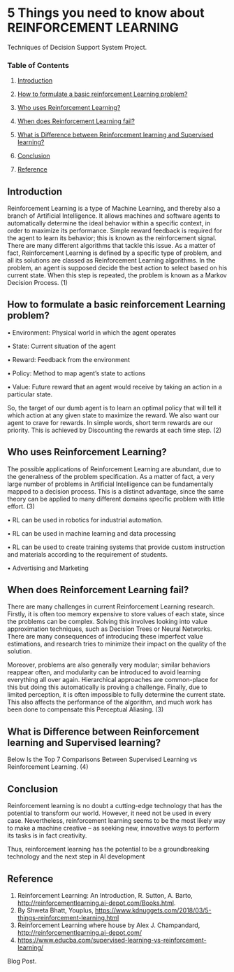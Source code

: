 # 5 Things you need to know about REINFORCEMENT LEARNING 
Techniques of Decision Support System Project.

### Table of Contents

1. [Introduction](#Introduction)

2. [How to formulate a basic reinforcement Learning problem?](#How)

3. [Who uses Reinforcement Learning?](#Who)

4. [When does Reinforcement Learning fail?](#When)

5. [What is Difference between Reinforcement learning and Supervised learning?](#What)

6. [Conclusion](#Conclusion)

7. [Reference](#Reference)

## Introduction  <a name="Introduction"></a>

Reinforcement Learning is a type of Machine Learning, and thereby also a branch of Artificial Intelligence. It allows machines and software agents to automatically determine the ideal behavior within a specific context, in order to maximize its performance. Simple reward feedback is required for the agent to learn its behavior; this is known as the reinforcement signal.
There are many different algorithms that tackle this issue. As a matter of fact, Reinforcement Learning is defined by a specific type of problem, and all its solutions are classed as Reinforcement Learning algorithms. In the problem, an agent is supposed decide the best action to select based on his current state. When this step is repeated, the problem is known as a Markov Decision Process. (1)

## How to formulate a basic reinforcement Learning problem?  <a name="How"></a>

•	Environment: Physical world in which the agent operates

•	State: Current situation of the agent

•	Reward: Feedback from the environment

•	Policy: Method to map agent’s state to actions

•	Value: Future reward that an agent would receive by taking an action in a particular state.
 
So, the target of our dumb agent is to learn an optimal policy that will tell it which action at any given state to maximize the reward.
We also want our agent to crave for rewards. In simple words, short term rewards are our priority. This is achieved by Discounting the rewards at each time step. (2)

## Who uses Reinforcement Learning?  <a name="Who"></a>

The possible applications of Reinforcement Learning are abundant, due to the generalness of the problem specification. As a matter of fact, a very large number of problems in Artificial Intelligence can be fundamentally mapped to a decision process. This is a distinct advantage, since the same theory can be applied to many different domains specific problem with little effort. (3)

•	RL can be used in robotics for industrial automation.

•	RL can be used in machine learning and data processing

•	RL can be used to create training systems that provide custom instruction and materials according to the requirement of students.

•	Advertising and Marketing

## When does Reinforcement Learning fail? <a name="When"></a>
There are many challenges in current Reinforcement Learning research. Firstly, it is often too memory expensive to store values of each state, since the problems can be complex. Solving this involves looking into value approximation techniques, such as Decision Trees or Neural Networks. There are many consequences of introducing these imperfect value estimations, and research tries to minimize their impact on the quality of the solution.

Moreover, problems are also generally very modular; similar behaviors reappear often, and modularity can be introduced to avoid learning everything all over again. Hierarchical approaches are common-place for this but doing this automatically is proving a challenge. Finally, due to limited perception, it is often impossible to fully determine the current state. This also affects the performance of the algorithm, and much work has been done to compensate this Perceptual Aliasing. (3)

## What is Difference between Reinforcement learning and Supervised learning? <a name="What"></a>
Below Is the Top 7 Comparisons Between Supervised Learning vs Reinforcement Learning. (4)

## Conclusion    <a name="Conclusion"></a>
Reinforcement learning is no doubt a cutting-edge technology that has the potential to transform our world. However, it need not be used in every case. Nevertheless, reinforcement learning seems to be the most likely way to make a machine creative – as seeking new, innovative ways to perform its tasks is in fact creativity. 

Thus, reinforcement learning has the potential to be a groundbreaking technology and the next step in AI development

## Reference     <a name="Reference"></a>
1.	Reinforcement Learning: An Introduction, R. Sutton, A. Barto, http://reinforcementlearning.ai-depot.com/Books.html.
2.	By Shweta Bhatt, Youplus, https://www.kdnuggets.com/2018/03/5-things-reinforcement-learning.html
3.	Reinforcement Learning  where house by Alex J. Champandard, http://reinforcementlearning.ai-depot.com/
4.	https://www.educba.com/supervised-learning-vs-reinforcement-learning/


Blog Post. </br>
